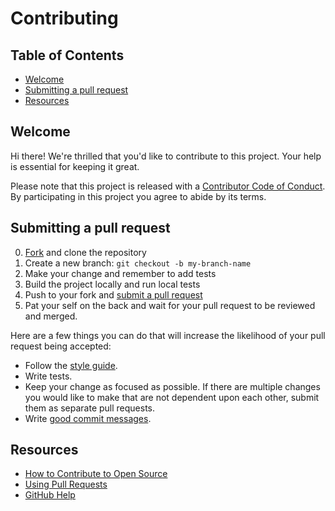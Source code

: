 # Contributing


<!-- Replace any <repo> you find with the repository's name -->


<!-- Referenced links -->

[fork]: https://github.com/efficiency-org/<repo>/fork
[pr]: https://github.com/efficiency-org/<repo>/compare
[style]: STYLEGUIDE
[code-of-conduct]: CODE_OF_CONDUCT.md
[enforcement-policy]: ENFORCEMENT_POLICY.md
[reporting]: REPORTING.md
[representation]: REPRESENTATION.md
[git]: https://git-scm.com/downloads

<!-- TOC (Table of Contents) jumps -->

[welcome]: CONTRIBUTING.md#Welcome
[submitting_prs]: CONTRIBUTING.md#Submitting-a-pull-request
[resources]: CONTRIBUTING.md#Resources


## Table of Contents

- [Welcome][welcome]
- [Submitting a pull request][submitting_prs]
- [Resources][resources]


## Welcome

Hi there! We're thrilled that you'd like to contribute to this project. Your help is essential for keeping it great.

Please note that this project is released with a [Contributor Code of Conduct][code-of-conduct]. By participating in this project you agree to abide by its terms.

## Submitting a pull request

0. [Fork][fork] and clone the repository
0. Create a new branch: `git checkout -b my-branch-name`
0. Make your change and remember to add tests
0. Build the project locally and run local tests
0. Push to your fork and [submit a pull request][pr]
0. Pat your self on the back and wait for your pull request to be reviewed and merged.

Here are a few things you can do that will increase the likelihood of your pull request being accepted:

- Follow the [style guide][style].
- Write tests.
- Keep your change as focused as possible. If there are multiple changes you would like to make that are not dependent upon each other, submit them as separate pull requests.
- Write [good commit messages](http://tbaggery.com/2008/04/19/a-note-about-git-commit-messages.html).

## Resources

- [How to Contribute to Open Source](https://opensource.guide/how-to-contribute/)
- [Using Pull Requests](https://help.github.com/articles/about-pull-requests/)
- [GitHub Help](https://help.github.com)
